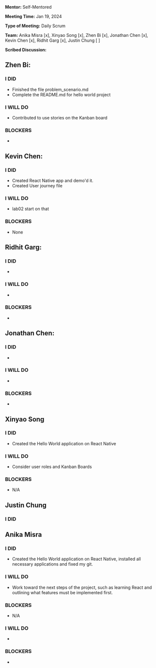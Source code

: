 **Mentor:** Self-Mentored

**Meeting Time:** Jan 19, 2024

**Type of Meeting:** Daily Scrum

**Team:** Anika Misra [x], Xinyao Song [x], Zhen Bi [x], Jonathan Chen [x], Kevin Chen [x], Ridhit Garg [x], Justin Chung [ ]

**Scribed Discussion:**

## **Zhen Bi:**  
### **I DID**  
- Finished the file problem_scenario.md
- Complete the README.md for hello world project
### **I WILL DO**  
- Contributed to use stories on the Kanban board

### **BLOCKERS**  
- 

## **Kevin Chen:**  
### **I DID**  
- Created React Native app and demo'd it.
- Created User journey file

### **I WILL DO**  
- lab02 start on that

### **BLOCKERS**  
- None

## **Ridhit Garg:**  
### **I DID**  
- 

### **I WILL DO**  
- 

### **BLOCKERS**  
- 

## **Jonathan Chen:**  
### **I DID**  
- 

### **I WILL DO**  
- 

### **BLOCKERS**  
- 

## **Xinyao Song**  
### **I DID**  
- Created the Hello World application on React Native 

### **I WILL DO**  
- Consider user roles and Kanban Boards

### **BLOCKERS**  
- N/A

## **Justin Chung**  
### **I DID**  



## **Anika Misra**  
### **I DID**  
- Created the Hello World application on React Native, installed all necessary applications and fixed my git.

### **I WILL DO**  
- Work toward the next steps of the project, such as learning React and outlining what features must be implemented first.

### **BLOCKERS**  
- N/A


### **I WILL DO**  
- 

### **BLOCKERS**  
-
